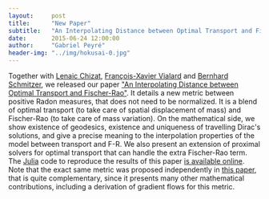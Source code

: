 ```yaml
---
layout:     post
title:      "New Paper"
subtitle:   "An Interpolating Distance between Optimal Transport and Fischer-Rao"
date:       2015-06-24 12:00:00
author:     "Gabriel Peyré"
header-img: "../img/hokusai-0.jpg"
---
```


Together with [Lenaic Chizat](https://www.ceremade.dauphine.fr/~chizat/), [François-Xavier Vialard](https://www.ceremade.dauphine.fr/~vialard/) and [Bernhard Schmitzer](https://www.ceremade.dauphine.fr/~schmitzer/), we released our paper ["An Interpolating Distance between Optimal Transport and Fischer-Rao"](http://arxiv.org/abs/1506.06430). It details a new metric between positive Radon measures, that does not need to be normalized. It is a blend of optimal transport (to take care of spatial displacement of mass) and Fischer-Rao (to take care of mass variation). On the mathematical side, we show existence of geodesics, existence and uniqueness of travelling Dirac's solutions, and give a precise meaning to the interpolation properties of the model between transport and F-R. We also present an extension of proximal solvers for optimal transport that can handle the extra Fischer-Rao term. The [Julia](http://julialang.org/) code to reproduce the results of this paper [is available online](https://github.com/lchizat/optimal-transport/). Note that the exact same metric was proposed independently in [this paper](http://arxiv.org/abs/1505.07746), that is quite complementary, since it presents many other mathematical contributions, including a derivation of gradient flows for this metric. 